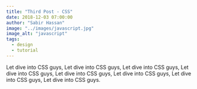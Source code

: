 ```yaml
---
title: "Third Post - CSS"
date: 2018-12-03 07:00:00
author: "Sabir Hassan"
image: "../images/javascript.jpg"
image_alt: "javascript"
tags:
  - design
  - tutorial
---
```


Let dive into CSS guys, Let dive into CSS guys, Let dive into CSS guys, Let dive into CSS guys, Let dive into CSS guys, Let dive into CSS guys, Let dive into CSS guys, Let dive into CSS guys.
